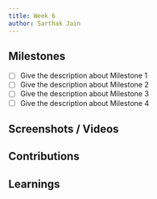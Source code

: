 ```yaml
---
title: Week 6
author: Sarthak Jain
---
```


## Milestones

- [ ] Give the description about Milestone 1
- [ ] Give the description about Milestone 2
- [ ] Give the description about Milestone 3
- [ ] Give the description about Milestone 4

## Screenshots / Videos

## Contributions

## Learnings
